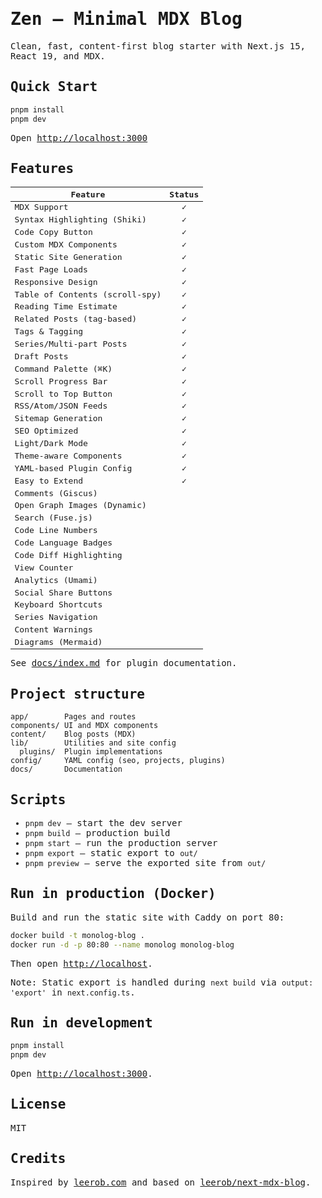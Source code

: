 <samp>

# Zen — Minimal MDX Blog

Clean, fast, content‑first blog starter with Next.js 15, React 19, and MDX.

## Quick Start

```bash
pnpm install
pnpm dev
```

Open <http://localhost:3000>

## Features

| Feature | Status |
| --- | :---: |
| MDX Support | ✓ |
| Syntax Highlighting (Shiki) | ✓ |
| Code Copy Button | ✓ |
| Custom MDX Components | ✓ |
| Static Site Generation | ✓ |
| Fast Page Loads | ✓ |
| Responsive Design | ✓ |
| Table of Contents (scroll-spy) | ✓ |
| Reading Time Estimate | ✓ |
| Related Posts (tag-based) | ✓ |
| Tags & Tagging | ✓ |
| Series/Multi-part Posts | ✓ |
| Draft Posts | ✓ |
| Command Palette (⌘K) | ✓ |
| Scroll Progress Bar | ✓ |
| Scroll to Top Button | ✓ |
| RSS/Atom/JSON Feeds | ✓ |
| Sitemap Generation | ✓ |
| SEO Optimized | ✓ |
| Light/Dark Mode | ✓ |
| Theme-aware Components | ✓ |
| YAML-based Plugin Config | ✓ |
| Easy to Extend | ✓ |
| Comments (Giscus) | |
| Open Graph Images (Dynamic) | |
| Search (Fuse.js) | |
| Code Line Numbers | |
| Code Language Badges | |
| Code Diff Highlighting | |
| View Counter | |
| Analytics (Umami) | |
| Social Share Buttons | |
| Keyboard Shortcuts | |
| Series Navigation | |
| Content Warnings | |
| Diagrams (Mermaid) | |

See [docs/index.md](docs/index.md) for plugin documentation.

## Project structure

```text
app/        Pages and routes
components/ UI and MDX components
content/    Blog posts (MDX)
lib/        Utilities and site config
  plugins/  Plugin implementations
config/     YAML config (seo, projects, plugins)
docs/       Documentation
```

## Scripts

- `pnpm dev` — start the dev server
- `pnpm build` — production build
- `pnpm start` — run the production server
- `pnpm export` — static export to `out/`
- `pnpm preview` — serve the exported site from `out/`

## Run in production (Docker)

Build and run the static site with Caddy on port 80:

```bash
docker build -t monolog-blog .
docker run -d -p 80:80 --name monolog monolog-blog
```

Then open <http://localhost>.

Note: Static export is handled during `next build` via `output: 'export'` in `next.config.ts`.

## Run in development

```bash
pnpm install
pnpm dev
```

Open <http://localhost:3000>.

## License

MIT

## Credits

Inspired by [leerob.com](https://leerob.com/) and based on
[leerob/next-mdx-blog](https://github.com/leerob/next-mdx-blog).

</samp>
